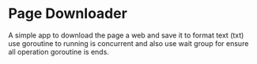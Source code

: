 # Page Downloader
A simple app to download the page a web and save it to format text (txt) use goroutine to running is concurrent and also use wait group for ensure all operation goroutine is ends.